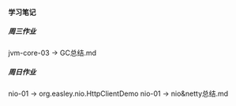 #### 学习笔记
##### 周三作业
jvm-core-03 -> GC总结.md
##### 周日作业
nio-01 -> org.easley.nio.HttpClientDemo
nio-01 -> nio&netty总结.md
